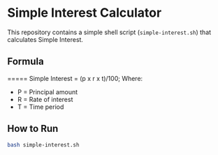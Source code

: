 # Simple Interest Calculator

This repository contains a simple shell script (`simple-interest.sh`) that calculates Simple Interest.

## Formula
=====
Simple Interest = (p x r x t)/100;
Where:  
- P = Principal amount  
- R = Rate of interest
- T = Time period  

## How to Run
```bash
bash simple-interest.sh
